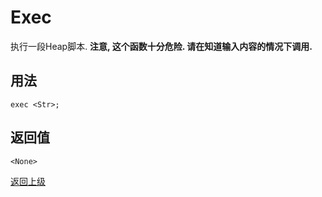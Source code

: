 # Exec

执行一段Heap脚本.
**注意, 这个函数十分危险. 请在知道输入内容的情况下调用.**

## 用法

```
exec <Str>;
```

## 返回值

`<None>`

[返回上级](../index.md)
